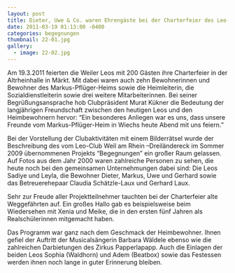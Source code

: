 ```yaml
---
layout: post
title: Dieter, Uwe & Co. waren Ehrengäste bei der Charterfeier des Leo-Clubs
date: 2011-03-19 01:13:00 -0400
categories: begegnungen
thumbnail: 22-01.jpg
gallery:
  - image: 22-02.jpg
---
```

Am 19.3.2011 feierten die Weiler Leos mit 200 Gästen ihre Charterfeier in der Altrheinhalle in Märkt. Mit dabei waren auch zehn Bewohnerinnen und Bewohner des Markus-Pflüger-Heims sowie die Heimleiterin, die Sozialdienstleiterin sowie drei weitere Mitarbeiterinnen. Bei seiner Begrüßungsansprache hob Clubpräsident Murat Kükner die Bedeutung der langjährigen Freundschaft zwischen den heutigen Leos und den Heimbewohnern hervor: “Ein besonderes Anliegen war es uns, dass unsere Freunde vom Markus-Pflüger-Heim in Wiechs heute Abend mit uns feiern.”

Bei der Vorstellung der Clubaktivitäten mit einem Bilderrätsel wurde der Beschreibung des vom Leo-Club Weil am Rhein –Dreiländereck im Sommer 2009 übernommenen Projekts “Begegnungen” ein großer Raum gelassen. Auf Fotos aus dem Jahr 2000 waren zahlreiche Personen zu sehen, die heute noch bei den gemeinsamen Unternehmungen dabei sind: Die Leos Sadiye und Leyla, die Bewohner Dieter, Markus, Uwe und Gerhard sowie das Betreuerehepaar Claudia Schätzle-Laux und Gerhard Laux.  

Sehr zur Freude aller Projektteilnehmer tauchten bei der Charterfeier alte Weggefährten auf. Ein großes Hallo gab es beispielsweise beim Wiedersehen mit Xenia und Meike, die in den ersten fünf Jahren als Realschülerinnen mitgemacht haben.

Das Programm war ganz nach dem Geschmack der Heimbewohner. Ihnen gefiel der Auftritt der Musicalsängerin Barbara Wäldele ebenso wie die zahlreichen Darbietungen des Zirkus Papperlapapp. Auch die Einlagen der beiden Leos Sophia (Waldhorn) und Adem (Beatbox) sowie das Festessen werden ihnen noch lange in guter Erinnerung bleiben.